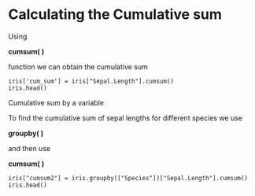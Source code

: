 # Calculating the Cumulative sum

Using

**cumsum( )**

function we can obtain the cumulative sum

```
iris['cum_sum'] = iris["Sepal.Length"].cumsum()
iris.head()
```

Cumulative sum by a variable

To find the cumulative sum of sepal lengths for different species we use

**groupby( )**

and then use

**cumsum( )**

```
iris["cumsum2"] = iris.groupby(["Species"])["Sepal.Length"].cumsum()
iris.head()
```
